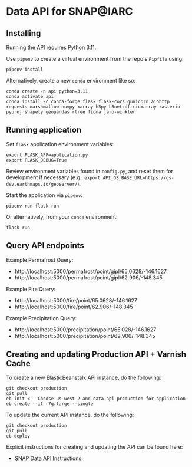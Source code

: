 # Data API for SNAP@IARC

## Installing

Running the API requires Python 3.11.

Use `pipenv` to create a virtual environment from the repo's `Pipfile` using:

```
pipenv install
```

Alternatively, create a new `conda` environment like so:

```
conda create -n api python=3.11
conda activate api
conda install -c conda-forge flask flask-cors gunicorn aiohttp requests marshmallow numpy xarray h5py h5netcdf rioxarray rasterio pyproj shapely geopandas rtree fiona jaro-winkler
```

## Running application

Set `flask` application environment variables:

```
export FLASK_APP=application.py
export FLASK_DEBUG=True
```

Review environment variables found in `config.py`, and reset them for development if necessary (e.g., `export API_GS_BASE_URL=https://gs-dev.earthmaps.io/geoserver/`).

Start the application via `pipenv`:

```
pipenv run flask run
```

Or alternatively, from your `conda` environment:

```
flask run
```

## Query API endpoints

Example Permafrost Query:

- http://localhost:5000/permafrost/point/gipl/65.0628/-146.1627
- http://localhost:5000/permafrost/point/gipl/62.906/-148.345

Example Fire Query:

- http://localhost:5000/fire/point/65.0628/-146.1627
- http://localhost:5000/fire/point/62.906/-148.345

Example Precipitation Query:

- http://localhost:5000/precipitation/point/65.028/-146.1627
- http://localhost:5000/precipitation/point/62.906/-148.345

## Creating and updating Production API + Varnish Cache

To create a new ElasticBeanstalk API instance, do the following:

```
git checkout production
git pull
eb init <-- Choose us-west-2 and data-api-production for application
eb create --it r7g.large --single
```

To update the current API instance, do the following:

```
git checkout production
git pull
eb deploy
```

Explicit instructions for creating and updating the API can be found here:

- [SNAP Data API Instructions](https://docs.google.com/document/d/18-pEC-Rri3EQcNXaHajhqMYmRc_LBX1p3wWKoYnC874/edit?tab=t.jzrka8gsdrfw)
